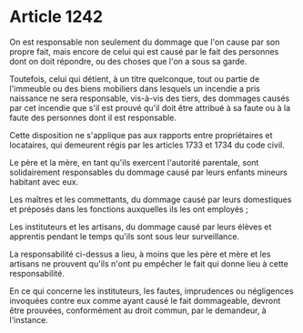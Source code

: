 # Article 1242

On est responsable non seulement du dommage que l'on cause par son propre fait, mais encore de celui qui est causé par le fait des personnes dont on doit répondre, ou des choses que l'on a sous sa garde.

Toutefois, celui qui détient, à un titre quelconque, tout ou partie de l'immeuble ou des biens mobiliers dans lesquels un incendie a pris naissance ne sera responsable, vis-à-vis des tiers, des dommages causés par cet incendie que s'il est prouvé qu'il doit être attribué à sa faute ou à la faute des personnes dont il est responsable.

Cette disposition ne s'applique pas aux rapports entre propriétaires et locataires, qui demeurent régis par les articles 1733 et 1734 du code civil.

Le père et la mère, en tant qu'ils exercent l'autorité parentale, sont solidairement responsables du dommage causé par leurs enfants mineurs habitant avec eux.

Les maîtres et les commettants, du dommage causé par leurs domestiques et préposés dans les fonctions auxquelles ils les ont employés ;

Les instituteurs et les artisans, du dommage causé par leurs élèves et apprentis pendant le temps qu'ils sont sous leur surveillance.

La responsabilité ci-dessus a lieu, à moins que les père et mère et les artisans ne prouvent qu'ils n'ont pu empêcher le fait qui donne lieu à cette responsabilité.

En ce qui concerne les instituteurs, les fautes, imprudences ou négligences invoquées contre eux comme ayant causé le fait dommageable, devront être prouvées, conformément au droit commun, par le demandeur, à l'instance.
